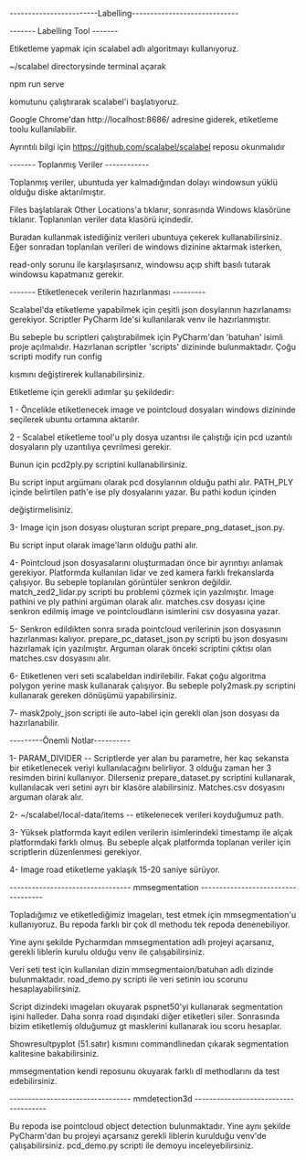 ------------------------Labelling-----------------------------

------- Labelling Tool -------

Etiketleme yapmak için scalabel adlı algoritmayı kullanıyoruz.

~/scalabel directorysinde terminal açarak

npm run serve

komutunu çalıştırarak scalabel'i başlatıyoruz.

Google Chrome'dan http://localhost:8686/ adresine giderek, etiketleme toolu kullanılabilir.

Ayrıntılı bilgi için https://github.com/scalabel/scalabel reposu okunmalıdır


------- Toplanmış Veriler ------------

Toplanmış veriler, ubuntuda yer kalmadığından dolayı windowsun yüklü olduğu diske aktarılmıştır.

Files başlatılarak Other Locations'a tıklanır, sonrasında Windows klasörüne tıklanır. Toplanınlan veriler data klasörü içindedir.

Buradan kullanmak istediğiniz verileri ubuntuya çekerek kullanabilirsiniz. Eğer sonradan toplanılan verileri de windows dizinine aktarmak isterken, 

read-only sorunu ile karşılaşırsanız, windowsu açıp shift basılı tutarak windowsu kapatmanız gerekir.


------- Etiketlenecek verilerin hazırlanması ---------


Scalabel'da etiketleme yapabilmek için çeşitli json dosylarının hazırlanamsı gerekiyor. Scriptler PyCharm Ide'si kullanılarak venv ile hazırlanmıştır.

Bu sebeple bu scriptleri çalıştırabilmek için PyCharm'dan 'batuhan' isimli proje açılmalıdır. Hazırlanan scriptler 'scripts' dizininde bulunmaktadır. Çoğu scripti modify run config

kısmını değiştirerek kullanabilirsiniz.

Etiketleme için gerekli adımlar şu şekildedir:

1 - Öncelikle etiketlenecek image ve pointcloud dosyaları windows dizininde seçilerek ubuntu ortamına aktarılır.

2 - Scalabel etiketleme tool'u ply dosya uzantısı ile çalıştığı için pcd uzantılı dosyaların ply uzantılıya çevrilmesi gerekir. 

Bunun için pcd2ply.py scriptini kullanabilirsiniz.

Bu script input argümanı olarak pcd dosylarının olduğu pathi alır. PATH_PLY içinde belirtilen path'e ise ply dosyalarını yazar. Bu pathi kodun içinden

değiştirmelisiniz.

3- Image için json dosyası oluşturan script prepare_png_dataset_json.py.

Bu script input olarak image'ların olduğu pathi alır.

4- Pointcloud json dosyasalarını oluşturmadan önce bir ayrıntıyı anlamak gerekiyor. Platformda kullanılan lidar ve zed kamera farklı frekanslarda çalışıyor. Bu sebeple toplanılan görüntüler
senkron değildir. match_zed2_lidar.py scripti bu problemi çözmek için yazılmıştır. Image pathini ve ply pathini argüman olarak alır. matches.csv dosyası içine senkron edilmiş image ve pointcloudların isimlerini
csv dosyasına yazar.


5- Senkron edildikten sonra sırada pointcloud verilerinin json dosyasının hazırlanması kalıyor. prepare_pc_dataset_json.py scripti bu json dosyasını hazırlamak için yazılmıştır. Arguman olarak önceki scriptini çıktısı
olan matches.csv dosyasını alır.


6- Etiketlenen veri seti scalabeldan indirilebilir. Fakat çoğu algoritma polygon yerine mask kullanarak çalışıyor. Bu sebeple poly2mask.py scriptini kullanarak gereken dönüşümü yapabilirsiniz.

7- mask2poly_json scripti ile auto-label için gerekli olan json dosyası da hazırlanabilir.

---------Önemli Notlar----------

1- PARAM_DIVIDER -- Scriptlerde yer alan bu parametre, her kaç sekansta bir etiketlenecek veriyi kullanılacağını belirliyor. 3 olduğu zaman her 3 resimden birini kullanıyor.
Dilerseniz prepare_dataset.py scriptini kullanarak, kullanılacak veri setini ayrı bir klasöre alabilirsiniz. Matches.csv dosyasını arguman olarak alır.

2- ~/scalabel/local-data/items -- etikelenecek verileri koyduğumuz path.

3- Yüksek platformda kayıt edilen verilerin isimlerindeki timestamp ile alçak platformdaki farklı olmuş. Bu sebeple alçak platformda toplanan veriler için scriptlerin düzenlenmesi gerekiyor.

4- Image road etiketleme yaklaşık 15-20 saniye sürüyor.



--------------------------------- mmsegmentation -----------------------------------

Topladığımız ve etiketlediğimiz imageları, test etmek için mmsegmentation'u kullanıyoruz. Bu repoda farklı bir çok dl methodu tek repoda denenebiliyor.

Yine aynı şekilde Pycharmdan mmsegmentation adlı projeyi açarsanız, gerekli liblerin kurulu olduğu venv ile çalışabilirsiniz.

Veri seti test için kullanılan dizin mmsegmentaion/batuhan adlı dizinde bulunmaktadır. road_demo.py scripti ile veri setinin iou scorunu hesaplayabilirsiniz.

Script dizindeki imageları okuyarak pspnet50'yi kullanarak segmentation işini halleder. Daha sonra road dışındaki diğer etiketleri siler. Sonrasında bizim etiketlemiş olduğumuz gt masklerini kullanarak iou scoru hesaplar.

Showresultpyplot (51.satır) kısmını commandlinedan çıkarak segmentation kalitesine bakabilirsiniz.

mmsegmentation kendi reposunu okuyarak farklı dl methodlarını da test edebilirsiniz.


--------------------------------- mmdetection3d -------------------------------------

Bu repoda ise pointcloud object detection bulunmaktadır. Yine aynı şekilde PyCharm'dan bu projeyi açarsanız gerekli liblerin kurulduğu venv'de çalışabilirsiniz. pcd_demo.py scripti ile demoyu inceleyebilirsiniz.

